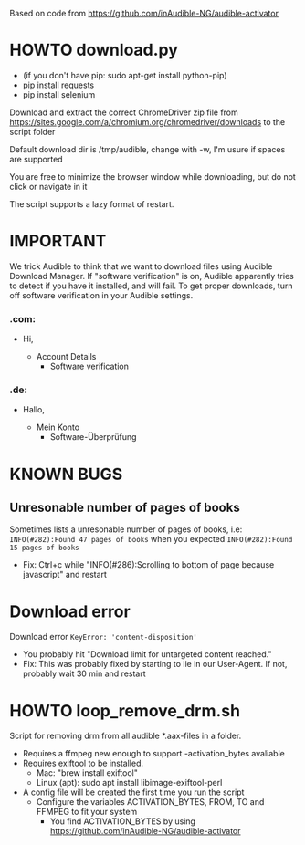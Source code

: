 Based on code from https://github.com/inAudible-NG/audible-activator

# HOWTO download.py

 * (if you don't have pip: sudo apt-get install python-pip)
 * pip install requests
 * pip install selenium

Download and extract the correct ChromeDriver zip file from 
https://sites.google.com/a/chromium.org/chromedriver/downloads
to the script folder

Default download dir is /tmp/audible, change with -w, I'm usure
if spaces are supported

You are free to minimize the browser window while downloading, but do
not click or navigate in it

The script supports a lazy format of restart.

# IMPORTANT

We trick Audible to think that we want to download files
using Audible Download Manager. If "software verification"
is on, Audible apparently tries to detect if you have
it installed, and will fail. To get proper downloads,
turn off software verification in your Audible settings.

### .com:
* Hi, <yourname>
  * Account Details
    * Software verification

### .de:
* Hallo, <yourname>
  * Mein Konto
    * Software-Überprüfung

# KNOWN BUGS
## Unresonable number of pages of books
Sometimes lists a unresonable number of pages of books, i.e:
```INFO(#282):Found 47 pages of books``` when you expected
```INFO(#282):Found 15 pages of books```
* Fix: Ctrl+c while "INFO(#286):Scrolling to bottom of page because javascript"
and restart

# Download error
Download error ```KeyError: 'content-disposition'```
* You probably hit "Download limit for untargeted content reached."
* Fix: This was probably fixed by starting to lie in our User-Agent. If not, probably wait 30 min and restart

# HOWTO loop_remove_drm.sh

Script for removing drm from all audible *.aax-files in a folder.
* Requires a ffmpeg new enough to support -activation_bytes avaliable
* Requires exiftool to be installed. 
  * Mac: "brew install exiftool"
  * Linux (apt): sudo apt install libimage-exiftool-perl
* A config file will be created the first time you run the script
  * Configure the variables ACTIVATION_BYTES, FROM, TO and FFMPEG to fit your system
    * You find ACTIVATION_BYTES by using https://github.com/inAudible-NG/audible-activator
